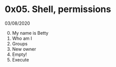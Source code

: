 # 0x05. Shell, permissions

03/08/2020

0. My name is Betty
1. Who am I 
2. Groups 
3. New owner
4. Empty!
5. Execute
